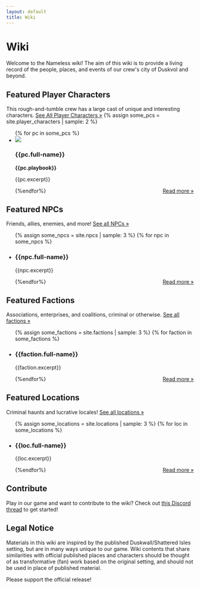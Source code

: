 ```yaml
---
layout: default
title: Wiki
---
```

# Wiki

Welcome to the Nameless wiki! The aim of this wiki is to provide a living record of the people, places, and events of our crew's city of Duskvol and beyond.



<h2>Featured Player Characters</h2>

This rough-and-tumble crew has a large cast of unique and interesting characters. [See All Player Characters »](player_characters)
{% assign some_pcs = site.player_characters | sample: 2 %}
<ul class="wiki_list">
{% for pc in some_pcs %}
<li>
<a href="{{pc.url}}"><img src="/{{pc.img_root | append: pc.picture}}"></a>
<p>
<h3>{{pc.full-name}}</h3>
<b>{{pc.playbook}}</b></p>
<p>
{{pc.excerpt}}</p>
<p style="float:right;clear:right;margin-top:0">
<a href="{{pc.url}}">Read more »</a></p>
</li>
{%endfor%}
</ul>

## Featured NPCs
Friends, allies, enemies, and more! [See all NPCs »](npcs)
<ul class="wiki_list">
{% assign some_npcs = site.npcs | sample: 3 %}
{% for npc in some_npcs %}
<li>
<p>
<h3>{{npc.full-name}}</h3>
{{npc.excerpt}}</p>
<p style="float:right;clear:right;margin-top:0">
<a href="{{npc.url}}">Read more » </a>
</p>
</li>
{%endfor%}
</ul>

## Featured Factions
Associations, enterprises, and coalitions, criminal or otherwise. [See all factions »](factions)
<ul class="wiki_list" >
{% assign some_factions = site.factions | sample: 3 %}
{% for faction in some_factions %}
<li>
<p>
<h3>{{faction.full-name}}</h3>
{{faction.excerpt}}</p>
<p style="float:right;clear:right;margin-top:0">
<a href="{{faction.url}}">Read more » </a>
</p>
</li>
{%endfor%}
</ul>

## Featured Locations
Criminal haunts and lucrative locales! [See all locations »](locations)
<ul class="wiki_list" >
{% assign some_locations = site.locations | sample: 3 %}
{% for loc in some_locations %}
<li>
<p>
<h3>{{loc.full-name}}</h3>
{{loc.excerpt}}</p>
<p style="float:right;clear:right;margin-top:0">
<a href="{{loc.url}}">Read more » </a>
</p>
</li>
{%endfor%}
</ul>


## Contribute

Play in our game and want to contribute to the wiki? Check out [this Discord thread](https://discord.com/channels/1022641517170540574/1023043651925979246/1185264034472267898) to get started!


## Legal Notice

Materials in this wiki are inspired by the published Duskwall/Shattered Isles setting, but are in many ways unique to our game. Wiki contents that share similarities with official published places and characters should be thought of as transformative (fan) work based on the original setting, and should not be used in place of published material. 

Please support the official release!